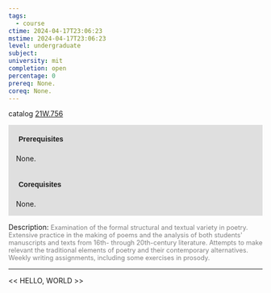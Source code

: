 ```yaml
---
tags:
  - course
ctime: 2024-04-17T23:06:23
mstime: 2024-04-17T23:06:23
level: undergraduate
subject: 
university: mit
completion: open
percentage: 0
prereq: None.
coreq: None.
---
```


catalog [21W.756](http://student.mit.edu/catalog/m21Wb.html#21W.756)

<span style="display: block; padding: 15px; background-color: rgb(100, 100, 100, 0.2);"><font id="m_prereq2682_0" style="display: block; font-family: Arial, sans-serif; font-weight: bold; padding: 5px">Prerequisites</font><br><span id="prereq2682_0">None.</span></span>
<span style="display: block; padding: 15px; background-color: rgb(100, 100, 100, 0.2);"><font id="m_coreq2682_0" style="display: block; font-family: Arial, sans-serif; font-weight: bold; padding: 5px">Corequisites</font><br><span id="coreq2682_0">None.</span></span>

<font style="">Description:</font>
<font style="color: grey; font-size: 0.8rem;">Examination of the formal structural and textual variety in poetry. Extensive practice in the making of poems and the analysis of both students' manuscripts and texts from 16th- through 20th-century literature. Attempts to make relevant the traditional elements of poetry and their contemporary alternatives. Weekly writing assignments, including some exercises in prosody.</font>



---

<< HELLO, WORLD >>
